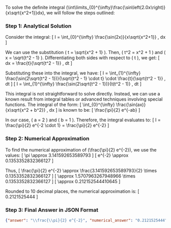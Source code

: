 To solve the definite integral \(\int\limits_{0}^{\infty}\frac{\sin\left(2.0x\right)}{x\sqrt{x^2+1}}dx\), we will follow the steps outlined:

### Step 1: Analytical Solution

Consider the integral:
\[ I = \int_{0}^{\infty} \frac{\sin(2x)}{x\sqrt{x^2+1}} \, dx \]

We can use the substitution \( t = \sqrt{x^2 + 1} \). Then, \( t^2 = x^2 + 1 \) and \( x = \sqrt{t^2 - 1} \). Differentiating both sides with respect to \( t \), we get:
\[ dx = \frac{t}{\sqrt{t^2 - 1}} \, dt \]

Substituting these into the integral, we have:
\[ I = \int_{1}^{\infty} \frac{\sin(2\sqrt{t^2 - 1})}{\sqrt{t^2 - 1} \cdot t} \cdot \frac{t}{\sqrt{t^2 - 1}} \, dt \]
\[ I = \int_{1}^{\infty} \frac{\sin(2\sqrt{t^2 - 1})}{t(t^2 - 1)} \, dt \]

This integral is not straightforward to solve directly. Instead, we can use a known result from integral tables or advanced techniques involving special functions. The integral of the form:
\[ \int_{0}^{\infty} \frac{\sin(ax)}{x\sqrt{x^2 + b^2}} \, dx \]
is known to be:
\[ \frac{\pi}{2} e^{-ab} \]

In our case, \( a = 2 \) and \( b = 1 \). Therefore, the integral evaluates to:
\[ I = \frac{\pi}{2} e^{-2 \cdot 1} = \frac{\pi}{2} e^{-2} \]

### Step 2: Numerical Approximation

To find the numerical approximation of \(\frac{\pi}{2} e^{-2}\), we use the values:
\[ \pi \approx 3.141592653589793 \]
\[ e^{-2} \approx 0.1353352832366127 \]

Thus,
\[ \frac{\pi}{2} e^{-2} \approx \frac{3.141592653589793}{2} \times 0.1353352832366127 \]
\[ \approx 1.5707963267948966 \times 0.1353352832366127 \]
\[ \approx 0.212152544410645 \]

Rounded to 10 decimal places, the numerical approximation is:
\[ 0.2121525444 \]

### Step 3: Final Answer in JSON Format

```json
{"answer": "\\frac{\\pi}{2} e^{-2}", "numerical_answer": "0.2121525444"}
```